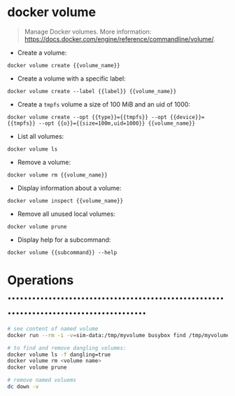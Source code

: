 # docker volume

> Manage Docker volumes.
> More information: <https://docs.docker.com/engine/reference/commandline/volume/>.

- Create a volume:

`docker volume create {{volume_name}}`

- Create a volume with a specific label:

`docker volume create --label {{label}} {{volume_name}}`

- Create a `tmpfs` volume a size of 100 MiB and an uid of 1000:

`docker volume create --opt {{type}}={{tmpfs}} --opt {{device}}={{tmpfs}} --opt {{o}}={{size=100m,uid=1000}} {{volume_name}}`

- List all volumes:

`docker volume ls`

- Remove a volume:

`docker volume rm {{volume_name}}`

- Display information about a volume:

`docker volume inspect {{volume_name}}`

- Remove all unused local volumes:

`docker volume prune`

- Display help for a subcommand:

`docker volume {{subcommand}} --help`



# Operations .......................................................................................

```bash
# see content of named volume
docker run --rm -i -v=sim-data:/tmp/myvolume busybox find /tmp/myvolume

# to find and remove dangling volumes:
docker volume ls -f dangling=true
docker volume rm <volume name>
docker volume prune

# remove named voluems
dc down -v
```
